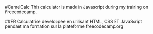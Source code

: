 #CamelCalc 
This calculator is made in Javascript during my training on Freecodecamp.

##FR
Calculatrise développée en utilisant HTML, CSS ET JavaScript pendant ma formation sur la plateforme freecodecamp.org

